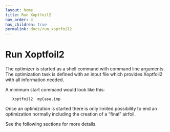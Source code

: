 ```yaml
---
layout: home
title: Run Xoptfoil2
nav_order: 4
has_children: true
permalink: docs/run_xoptfoil2
---
```


# Run Xoptfoil2

The optimizer is started as a shell command with command line arguments. The optimization task is defined with an input file which provides Xoptfoil2 with all information needed. 

A minimum start command would look like this: 

```
   Xoptfoil2  myCase.inp  
```
Once an optimization is started there is only limited possibility to end an optimization normally including the creation of a “final” airfoil. 

See the following sections for more details.
